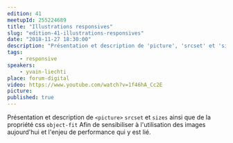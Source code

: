 ```yaml
---
edition: 41
meetupId: 255224689
title: "Illustrations responsives"
slug: "edition-41-illustrations-responsives"
date: "2018-11-27 18:30:00"
description: "Présentation et description de 'picture', 'srcset' et 'sizes' ainsi que de la propriété css 'object-fit', afin de sensibiliser à l'utilisation des images aujourd'hui et l'enjeu de performance qui y est lié."
tags:
    - responsive
speakers:
    - yvain-liechti
place: forum-digital
video: https://www.youtube.com/watch?v=1f46hA_Cc2E
picture: 
published: true
---
```


Présentation et description de `<picture>` `srcset` et `sizes` ainsi que de la propriété css `object-fit`
Afin de sensibiliser à l'utilisation des images aujourd'hui et l'enjeu de performance qui y est lié.
